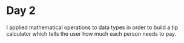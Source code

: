 # Day 2

I applied mathematical operations to data types in order to build a tip calculator which tells the user how much each person needs to pay.
